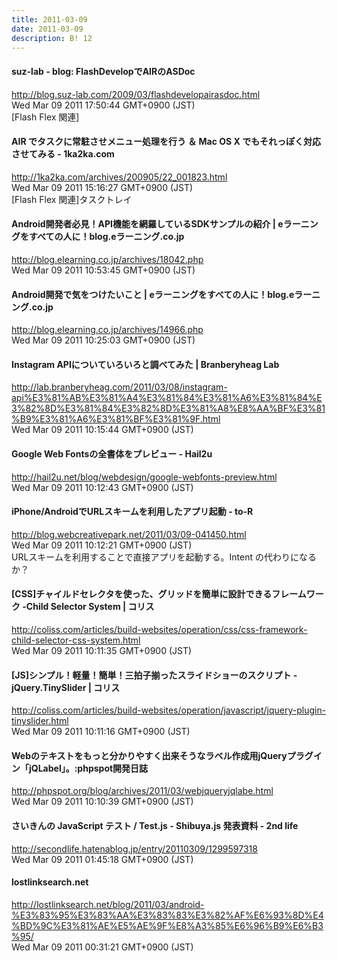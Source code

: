 ```yaml
---
title: 2011-03-09
date: 2011-03-09
description: B! 12
---
```


#### suz-lab - blog: FlashDevelopでAIRのASDoc
http://blog.suz-lab.com/2009/03/flashdevelopairasdoc.html<br>
Wed Mar 09 2011 17:50:44 GMT+0900 (JST)<br>
[Flash Flex 関連]


#### AIR でタスクに常駐させメニュー処理を行う ＆ Mac OS X でもそれっぽく対応させてみる - 1ka2ka.com
http://1ka2ka.com/archives/200905/22_001823.html<br>
Wed Mar 09 2011 15:16:27 GMT+0900 (JST)<br>
[Flash Flex 関連]タスクトレイ


#### Android開発者必見！API機能を網羅しているSDKサンプルの紹介 | eラーニングをすべての人に！blog.eラーニング.co.jp
http://blog.elearning.co.jp/archives/18042.php<br>
Wed Mar 09 2011 10:53:45 GMT+0900 (JST)<br>


#### Android開発で気をつけたいこと | eラーニングをすべての人に！blog.eラーニング.co.jp
http://blog.elearning.co.jp/archives/14966.php<br>
Wed Mar 09 2011 10:25:03 GMT+0900 (JST)<br>


#### Instagram APIについていろいろと調べてみた | Branberyheag Lab
http://lab.branberyheag.com/2011/03/08/instagram-api%E3%81%AB%E3%81%A4%E3%81%84%E3%81%A6%E3%81%84%E3%82%8D%E3%81%84%E3%82%8D%E3%81%A8%E8%AA%BF%E3%81%B9%E3%81%A6%E3%81%BF%E3%81%9F.html<br>
Wed Mar 09 2011 10:15:44 GMT+0900 (JST)<br>


#### Google Web Fontsの全書体をプレビュー - Hail2u
http://hail2u.net/blog/webdesign/google-webfonts-preview.html<br>
Wed Mar 09 2011 10:12:43 GMT+0900 (JST)<br>


#### iPhone/AndroidでURLスキームを利用したアプリ起動 - to-R
http://blog.webcreativepark.net/2011/03/09-041450.html<br>
Wed Mar 09 2011 10:12:21 GMT+0900 (JST)<br>
URLスキームを利用することで直接アプリを起動する。Intent の代わりになるか？


####   [CSS]チャイルドセレクタを使った、グリッドを簡単に設計できるフレームワーク -Child Selector System | コリス
http://coliss.com/articles/build-websites/operation/css/css-framework-child-selector-css-system.html<br>
Wed Mar 09 2011 10:11:35 GMT+0900 (JST)<br>


####   [JS]シンプル！軽量！簡単！三拍子揃ったスライドショーのスクリプト -jQuery.TinySlider | コリス
http://coliss.com/articles/build-websites/operation/javascript/jquery-plugin-tinyslider.html<br>
Wed Mar 09 2011 10:11:16 GMT+0900 (JST)<br>


#### Webのテキストをもっと分かりやすく出来そうなラベル作成用jQueryプラグイン「jQLabel」。:phpspot開発日誌
http://phpspot.org/blog/archives/2011/03/webjqueryjqlabe.html<br>
Wed Mar 09 2011 10:10:39 GMT+0900 (JST)<br>


####  さいきんの JavaScript テスト / Test.js - Shibuya.js 発表資料 - 2nd life
http://secondlife.hatenablog.jp/entry/20110309/1299597318<br>
Wed Mar 09 2011 01:45:18 GMT+0900 (JST)<br>


#### lostlinksearch.net
http://lostlinksearch.net/blog/2011/03/android-%E3%83%95%E3%83%AA%E3%83%83%E3%82%AF%E6%93%8D%E4%BD%9C%E3%81%AE%E5%AE%9F%E8%A3%85%E6%96%B9%E6%B3%95/<br>
Wed Mar 09 2011 00:31:21 GMT+0900 (JST)<br>


